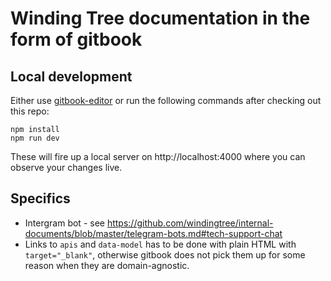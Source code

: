 # Winding Tree documentation in the form of gitbook

## Local development

Either use [gitbook-editor](https://legacy.gitbook.com/editor)
or run the following commands after checking out this repo:

```
npm install
npm run dev
```

These will fire up a local server on http://localhost:4000
where you can observe your changes live.

## Specifics

- Intergram bot - see https://github.com/windingtree/internal-documents/blob/master/telegram-bots.md#tech-support-chat
- Links to `apis` and `data-model` has to be done with plain HTML with `target="_blank"`, otherwise gitbook does not
pick them up for some reason when they are domain-agnostic.
